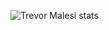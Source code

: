 ![Trevor Malesi stats](https://github-readme-stats.vercel.app/api?username=TrevorMalesi&show_icons=true&theme=radical)
